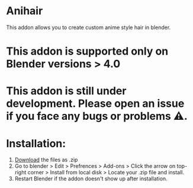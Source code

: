 # Anihair
This addon allows you to create custom anime style hair in blender.


# This addon is supported only on Blender versions > 4.0

# This addon is still under development. Please open an issue if you face any bugs or problems ⚠️.


# Installation:

1. [Download](https://github.com/cykillon3/Anihair/archive/refs/heads/main.zip) the files as .zip
2. Go to blender > Edit > Prefrences > Add-ons > Click the arrow on top-right corner > Install from local disk > Locate your .zip file and install.
3. Restart Blender if the addon doesn't show up after installation.

